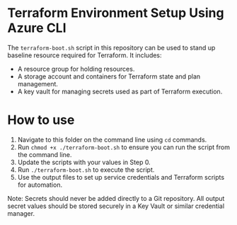 # Terraform Environment Setup Using Azure CLI
The `terraform-boot.sh` script in this repository can be used to stand up baseline resource required for Terraform.  It includes:

* A resource group for holding resources.
* A storage account and containers for Terraform state and plan management.
* A key vault for managing secrets used as part of Terraform execution.

# How to use
1. Navigate to this folder on the command line using `cd` commands.
2. Run `chmod +x ./terraform-boot.sh` to ensure you can run the script from the command line.
3. Update the scripts with your values in Step 0.
4. Run `./terraform-boot.sh` to execute the script.
5. Use the output files to set up service credentials and Terraform scripts for automation.

Note: Secrets should never be added directly to a Git repository.  All output secret values should be stored securely in a Key Vault or similar credential manager.